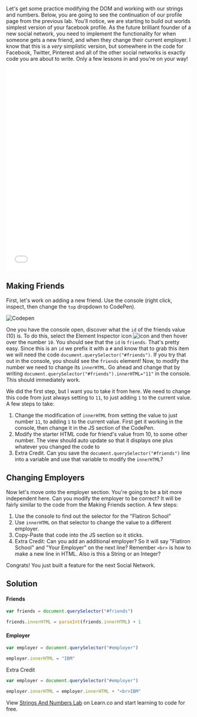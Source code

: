 
Let's get some practice modifying the DOM and working with our strings and numbers. Below, you are going to see the continuation of our profile page from the previous lab. You'll notice, we are starting to build out worlds simplest version of your facebook profile. As the future brilliant founder of a new social network, you need to implement the functionality for when someone gets a new friend, and when they change their current employer. I know that this is a _very_ simplistic version, but somewhere in the code for Facebook, Twitter, Pinterest and all of the other social networks is exactly code you are about to write. Only a few lessons in and you're on your way!

<iframe height='551' scrolling='no' title='Modifying The Dom' src='//codepen.io/joemburgess/embed/OpdGKE/?height=551&theme-id=0&default-tab=html,result&embed-version=2&editable=true' frameborder='no' allowtransparency='true' allowfullscreen='true' style='width: 100%;'>See the Pen <a href='https://codepen.io/joemburgess/pen/OpdGKE/'>Modifying The Dom</a> by Joe Burgess (<a href='http://codepen.io/joemburgess'>@joemburgess</a>) on <a href='http://codepen.io'>CodePen</a>.
</iframe>

## Making Friends

First, let's work on adding a new friend. Use the console (right click, inspect, then change the `top` dropdown to CodePen). 

![Codepen](https://web-dev-readme-photos.s3.amazonaws.com/js/select-code-pen.gif)

One you have the console open, discover what the `id` of the friends value (10) is. To do this, select the Element Inspector icon ![icon](https://web-dev-readme-photos.s3.amazonaws.com/js/elementinspector-icon.png) and then hover over the number `10`. You should see that the `id` is `friends`. That's pretty easy. Since this is an `id` we prefix it with a `#` and know that to grab this item we will need the code `document.querySelector("#friends")`. If you try that out in the console, you should see the `friends` element! Now, to modify the number we need to change its `innerHTML`. Go ahead and change that by writing `document.querySelector("#friends").innerHTML="11"` in the console. This should immediately work.

We did the first step, but I want you to take it from here. We need to change this code from just always setting to `11`, to just adding `1` to the current value. A few steps to take:

 1. Change the modification of `innerHTML` from setting the value to just number `11`, to adding `1` to the current value. First get it working in the console, then change it in the JS section of the CodePen.
 2. Modify the starter HTML code for friend's value from 10, to some other number. The view should auto update so that it displays one plus whatever you changed the code to
 3. Extra Credit. Can you save the `document.querySelector("#friends")` line into a variable and use that variable to modify the `innerHTML`?

## Changing Employers

Now let's move onto the employer section. You're going to be a bit more independent here. Can you modify the employer to be correct? It will be fairly similar to the code from the Making Friends section. A few steps:

 1. Use the console to find out the selector for the "Flatiron School"
 2. Use `innerHTML` on that selector to change the value to a different employer.
 3. Copy-Paste that code into the JS section so it sticks. 
 4. Extra Credit: Can you add an additional employer? So it will say "Flatiron School" and "Your Employer" on the next line? Remember `<br>` is how to make a new line in HTML. Also is this a String or an Integer?


Congrats! You just built a feature for the next Social Network. 

## Solution

#### Friends

```javascript
var friends = document.querySelector("#friends")

friends.innerHTML = parseInt(friends.innerHTML) + 1
```

#### Employer

```javascript
var employer = document.querySelector("#employer")

employer.innerHTML = "IBM"
```

Extra Credit

```javascript
var employer = document.querySelector("#employer")

employer.innerHTML = employer.innerHTML + "<br>IBM"
```

<p class='util--hide'>View <a href='https://learn.co/lessons/js-strings-and-numbers-lab'>Strings And Numbers Lab</a> on Learn.co and start learning to code for free.</p>
